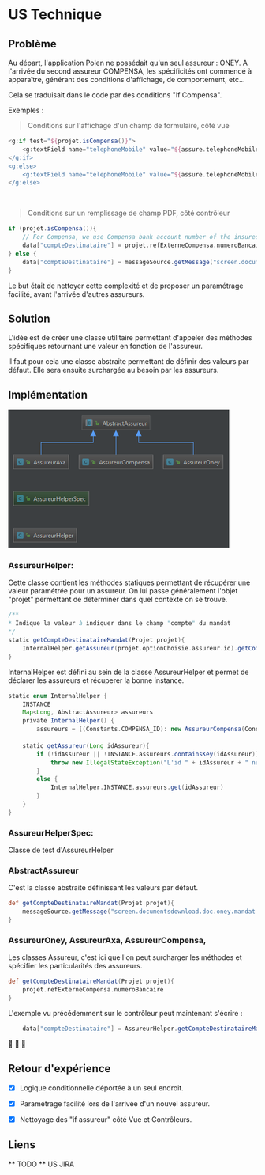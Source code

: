 # US Technique

## Problème
Au départ, l'application Polen ne possédait qu'un seul assureur : ONEY.
A l'arrivée du second assureur COMPENSA, les spécificités ont commencé à apparaître, générant des conditions d'affichage, de comportement, etc...

Cela se traduisait dans le code par des conditions "If Compensa".

Exemples :

>Conditions sur l'affichage d'un champ de formulaire, côté vue
```groovy
<g:if test="${projet.isCompensa()}">
    <g:textField name="telephoneMobile" value="${assure.telephoneMobile}" minlength="9" maxlength="9" placeholder="${message(code: 'screen.insuredperson.telephonemobile')} *"/>
</g:if>
<g:else>
    <g:textField name="telephoneMobile" value="${assure.telephoneMobile}" placeholder="${message(code: 'screen.insuredperson.telephonemobile')} *"/>
</g:else>
```
<br>

>Conditions sur un remplissage de champ PDF, côté contrôleur
```groovy
if (projet.isCompensa()){
    // For Compensa, we use Compensa bank account number of the insured
    data["compteDestinataire"] = projet.refExterneCompensa.numeroBancaire
} else {
    data["compteDestinataire"] = messageSource.getMessage("screen.documentsdownload.doc.oney.mandat.compteDestinataire", null, locale)
}
```

Le but était de nettoyer cette complexité et de proposer un paramétrage facilité, avant l'arrivée d'autres assureurs.

## Solution
L'idée est de créer une classe utilitaire permettant d'appeler des méthodes spécifiques retournant une valeur en fonction de l'assureur.

Il faut pour cela une classe abstraite permettant de définir des valeurs par défaut. Elle sera ensuite surchargée au besoin par les assureurs.

## Implémentation

![Diagramme](/images/Diagramme.PNG)

### AssureurHelper:
Cette classe contient les méthodes statiques permettant de récupérer une valeur paramétrée pour un assureur. On lui passe généralement l'objet "projet" permettant de déterminer dans quel contexte on se trouve.

```groovy
/**
* Indique la valeur à indiquer dans le champ "compte" du mandat
*/
static getCompteDestinataireMandat(Projet projet){
    InternalHelper.getAssureur(projet.optionChoisie.assureur.id).getCompteDestinataireMandat(projet)
}
```

InternalHelper est défini au sein de la classe AssureurHelper et permet de déclarer les assureurs et récuperer la bonne instance.

```groovy
static enum InternalHelper {
    INSTANCE
    Map<Long, AbstractAssureur> assureurs
    private InternalHelper() {
        assureurs = [(Constants.COMPENSA_ID): new AssureurCompensa(Constants.ONEY_INSURANCE_ID): new AssureurOney(Constants.ONEY_LIFE_ID): new AssureurOney(), (Constants.AXA_Inew AssureurAxa()]
    
    static getAssureur(Long idAssureur){
        if (!idAssureur || !INSTANCE.assureurs.containsKey(idAssureur)){
            throw new IllegalStateException("L'id " + idAssureur + " null ou non configuré dans la liste des assureurs (claInternalHelper)")
        }
        else {
            InternalHelper.INSTANCE.assureurs.get(idAssureur)
        }
    }
}
```

### AssureurHelperSpec:
Classe de test d'AssureurHelper

### AbstractAssureur
C'est la classe abstraite définissant les valeurs par défaut.
```groovy
def getCompteDestinataireMandat(Projet projet){
    messageSource.getMessage("screen.documentsdownload.doc.oney.mandat.compteDestinataire", null, LocaleContextHolder.getLocale())
}
```

### AssureurOney, AssureurAxa, AssureurCompensa, 
Les classes Assureur, c'est ici que l'on peut surcharger les méthodes et spécifier les particularités des assureurs.
```groovy
def getCompteDestinataireMandat(Projet projet){
    projet.refExterneCompensa.numeroBancaire
}
```

L'exemple vu précédemment sur le contrôleur peut maintenant s'écrire :

```groovy
    data["compteDestinataire"] = AssureurHelper.getCompteDestinataireMandat(projet);
```
 :metal: :metal: :metal:

## Retour d'expérience

- [x] Logique conditionnelle déportée à un seul endroit.

- [x] Paramétrage facilité lors de l'arrivée d'un nouvel assureur.

- [x] Nettoyage des "if assureur" côté Vue et Contrôleurs.

 ## Liens
** TODO ** US JIRA
